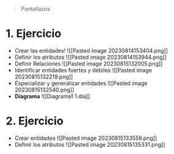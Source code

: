 > Pantallazos

# 1. Ejercicio
- Crear las entidades! ![[Pasted image 20230814153404.png]]
- Definir los atributos ![[Pasted image 20230814153944.png]]
- Definir Relaciones ![[Pasted image 20230815132005.png]]
- Identificar entidades fuertes y débiles ![[Pasted image 20230815132219.png]]
- Especializar y generalizar entidades ![[Pasted image 20230815132540.png]]
- **Diagrama** ![[Diagrama1 1.dia]]
# 2. Ejercicio
- Crear entidades ![[Pasted image 20230815133559.png]]
- Definir los atributos ![[Pasted image 20230815135331.png]]